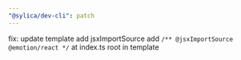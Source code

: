 ```yaml
---
"@sylica/dev-cli": patch
---
```


fix: update template add jsxImportSource
add `/** @jsxImportSource @emotion/react */` at index.ts root in template
